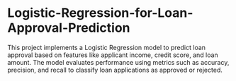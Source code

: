 # Logistic-Regression-for-Loan-Approval-Prediction
This project implements a Logistic Regression model to predict loan approval based on features like applicant income, credit score, and loan amount. The model evaluates performance using metrics such as accuracy, precision, and recall to classify loan applications as approved or rejected.
